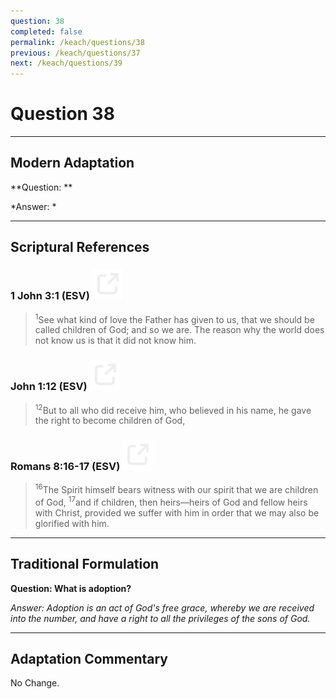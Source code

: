 ```yaml
---
question: 38
completed: false
permalink: /keach/questions/38
previous: /keach/questions/37
next: /keach/questions/39
---
```

# Question 38

---
## Modern Adaptation
**Question: **

*Answer: *

---
## Scriptural References
### 1 John 3:1 (ESV) <a href="https://biblegateway.com/passage/?search=1+John+3%3A1&version=ESV"><img src="/assets/svg/link.svg"/></a>
> <sup>1</sup>See what kind of love the Father has given to us, that we should be called children of God; and so we are. The reason why the world does not know us is that it did not know him.

### John 1:12 (ESV) <a href="https://biblegateway.com/passage/?search=John+1%3A12&version=ESV"><img src="/assets/svg/link.svg"/></a>
> <sup>12</sup>But to all who did receive him, who believed in his name, he gave the right to become children of God,

### Romans 8:16-17 (ESV) <a href="https://biblegateway.com/passage/?search=Romans+8%3A16-17&version=ESV"><img src="/assets/svg/link.svg"/></a>
> <sup>16</sup>The Spirit himself bears witness with our spirit that we are children of God,
> <sup>17</sup>and if children, then heirs—heirs of God and fellow heirs with Christ, provided we suffer with him in order that we may also be glorified with him.


---
## Traditional Formulation
**Question: What is adoption?**

*Answer: Adoption is an act of God's free grace, whereby we are received into the number, and have a right to all the privileges of the sons of God.*

---
## Adaptation Commentary
No Change.